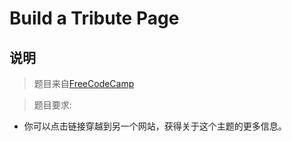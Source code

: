 # Build a Tribute Page
## 说明
>题目来自[FreeCodeCamp](https://www.freecodecamp.cn/challenges/build-a-tribute-page)

>题目要求:

- 你可以点击链接穿越到另一个网站，获得关于这个主题的更多信息。
